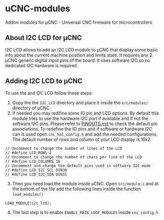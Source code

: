 # uCNC-modules

Addon modules for µCNC - Universal CNC firmware for microcontrollers

## About I2C LCD for µCNC

I2C LCD allows to add an I2C LCD module to µCNC that display some basic info about the current machine position and limits state.
It requires any 2 µCNC generic digital input pins of the board. It uses software I2C so no dedicated I2C hardware is required.

## Adding I2C LCD to µCNC

To use the and I2C LCD follow these steps:

1. Copy the the `I2C_LCD` directory and place it inside the `src/modules/` directory of µCNC
2. If needed you may redifine some IO pin and LCD options. By default this module tries to use the hardware I2C port if available and if not the software I2C pins. Please refer to [PINOUTS.md](https://github.com/Paciente8159/uCNC/blob/master/PINOUTS.md) to check the default pin associations.
To redefine the IO pins and if software or hardware I2C can is used open `cnc_hal_config.h` and add the needed configurations.
The default number of rows and column of your LCD display is 16x2.

```
// Uncomment to change the number of lines of the LCD
// #define LCD_ROWS 2
// Uncomment to change the number of chars per line of the LCD
// #define LCD_COLUMNS 16
// Uncomment and change the default pins used in software I2C mode
// #define LCD_I2C_SCL DIN30
// #define LCD_I2C_SDA DIN31
```

3. Then you need load the module inside µCNC. Open `src/module.c` and at the bottom of the file add the following lines inside the function `load_modules()`

```
LOAD_MODULE(i2c_lcd);
```

4. The last step is to enable `ENABLE_MAIN_LOOP_MODULES` inside `cnc_config.h`
